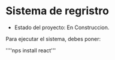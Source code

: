 <h1> Sistema de regristro</h1> 

- Estado del proyecto: En Construccion. 

Para ejecutar el sistema, debes poner:

''''nps install react'''
